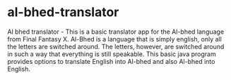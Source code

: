 # al-bhed-translator
Al bhed translator - This is a basic translator app for the Al-bhed language from Final Fantasy X. Al-Bhed is a language that is simply english, only all the letters are switched around. The letters, however, are switched around in such a way that everything is still speakable. This basic java program provides options to translate English into Al-bhed and also Al-bhed into English.
